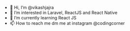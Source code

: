 - 👋 Hi, I’m @vikashjajra
- 👀 I’m interested in Laravel, ReactJS and React Native
- 🌱 I’m currently learning React JS
- 📫 How to reach me dm me at instagram @codingcorner

<!---
vikashjajra/vikashjajra is a ✨ special ✨ repository because its `README.md` (this file) appears on your GitHub profile.
You can click the Preview link to take a look at your changes.
--->

